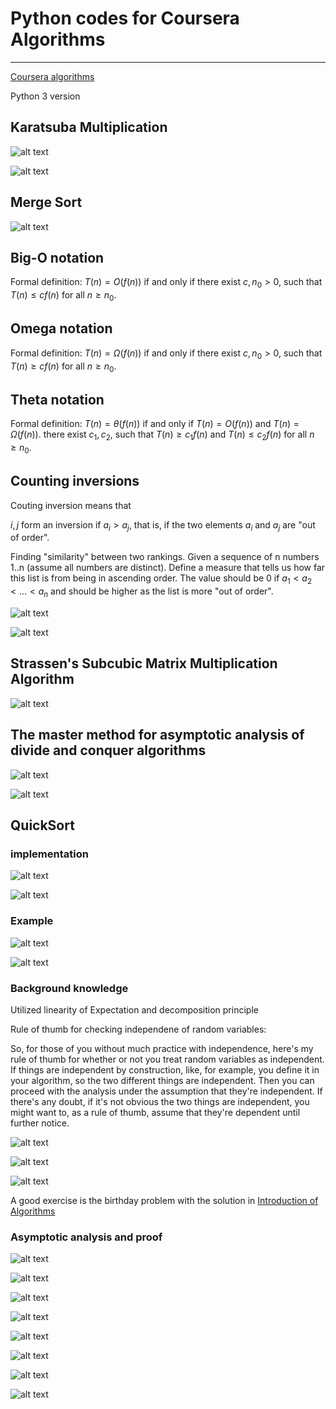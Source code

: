 # Python codes for Coursera Algorithms

---

[Coursera algorithms](https://www.coursera.org/learn/algorithms-divide-conquer/lecture/NtFU9/merge-sort-pseudocode)

Python 3 version

## Karatsuba Multiplication

![alt text](./pic/Selection_003.png)


![alt text](./pic/Selection_004.png)



## Merge Sort

![alt text](./pic/Selection_005.png)

## Big-O notation

Formal definition: $T(n) = O(f(n))$ if and only if there exist $c, n_0 > 0$, such that $T(n) \leq cf(n)$ for all $n \geq n_0$.


## Omega notation

Formal definition: $T(n) = \Omega(f(n))$ if and only if there exist $c, n_0 > 0$, such that $T(n) \geq cf(n)$ for all $n \geq n_0$.

## Theta notation

Formal definition: $T(n)=\theta(f(n))$ if and only if $T(n)=O(f(n))$ and $T(n)=\Omega(f(n))$. 
there exist $c_1, c_2$, such that $T(n) \geq c_1 f(n)$ and $T(n) \leq c_2 f(n)$ for all $n \geq n_0$.

## Counting inversions

Couting inversion means that 

 $i, j$ form an inversion if $a_i > a_j$, that is, if the two elements $a_i$ and $a_j$ are "out of order".

Finding "similarity" between two rankings. Given a sequence of n numbers 1..n (assume all numbers are distinct). Define a measure that tells us how far this list is from being in ascending order.  The value should be 0 if $a_1 < a_2 < ... < a_n$ and 
should be higher as the list is more "out of order".

![alt text](./pic/Selection_031.png)

![alt text](./pic/Selection_032.png)


## Strassen's Subcubic Matrix Multiplication Algorithm

![alt text](./pic/Selection_033.png)



## The master method for asymptotic analysis of divide and conquer algorithms

![alt text](./pic/Selection_034.png)

![alt text](./pic/Selection_035.png)


## QuickSort 

### implementation


![alt text](./pic/Selection_037.png)

![alt text](./pic/Selection_040.png)

### Example

![alt text](./pic/Selection_038.png)

![alt text](./pic/Selection_039.png)

### Background knowledge

Utilized linearity of Expectation and decomposition principle

Rule of thumb for checking independene of random variables:

So, for those of you without much practice with independence, here's my rule of thumb for whether or not you treat random variables as independent. If things are independent by construction, like, for example, you define it in your algorithm, so the two different things are independent. Then you can proceed with the analysis under the assumption that they're independent. If there's any doubt, if it's not obvious the two things are independent, you might want to, as a rule of thumb, assume that they're dependent until further notice. 

![alt text](./pic/Selection_052.png)

![alt text](./pic/Selection_051.png)

![alt text](./pic/Selection_045.png)

A good exercise is the birthday problem with the solution in [Introduction of Algorithms](https://books.google.de/books?id=NLngYyWFl_YC&pg=PA106&lpg=PA106&dq=birthday+problem+introduction+to+algorithms&source=bl&ots=BzSoIz0kHa&sig=ACfU3U177Hw1_m4xZFxmfM6JMoSxLSoNaA&hl=en&sa=X&ved=2ahUKEwjIr5Du4YjhAhUPy6YKHadKCtAQ6AEwBXoECAkQAQ#v=onepage&q=birthday%20problem%20introduction%20to%20algorithms&f=false)


### Asymptotic analysis and proof

![alt text](./pic/Selection_041.png)

![alt text](./pic/Selection_042.png)

![alt text](./pic/Selection_043.png)

![alt text](./pic/Selection_044.png)


![alt text](./pic/Selection_046.png)

![alt text](./pic/Selection_047.png)

![alt text](./pic/Selection_048.png)

![alt text](./pic/Selection_049.png)

